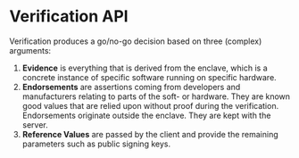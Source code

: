 # Verification API

Verification produces a go/no-go decision based on three (complex) arguments:

1. **Evidence** is everything that is derived from the enclave, which is a
   concrete instance of specific software running on specific hardware.
1. **Endorsements** are assertions coming from developers and manufacturers
   relating to parts of the soft- or hardware. They are known good values that
   are relied upon without proof during the verification. Endorsements originate
   outside the enclave. They are kept with the server.
1. **Reference Values** are passed by the client and provide the remaining
   parameters such as public signing keys.
